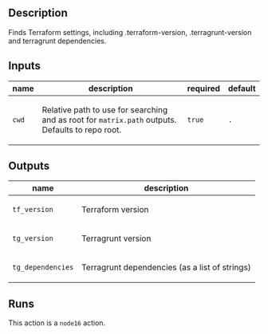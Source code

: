 ## Description

Finds Terraform settings, including .terraform-version, .terragrunt-version and terragrunt dependencies.

## Inputs

| name | description | required | default |
| --- | --- | --- | --- |
| `cwd` | <p>Relative path to use for searching and as root for <code>matrix.path</code> outputs. Defaults to repo root.</p> | `true` | `.` |


## Outputs

| name | description |
| --- | --- |
| `tf_version` | <p>Terraform version</p> |
| `tg_version` | <p>Terragrunt version</p> |
| `tg_dependencies` | <p>Terragrunt dependencies (as a list of strings)</p> |


## Runs

This action is a `node16` action.


